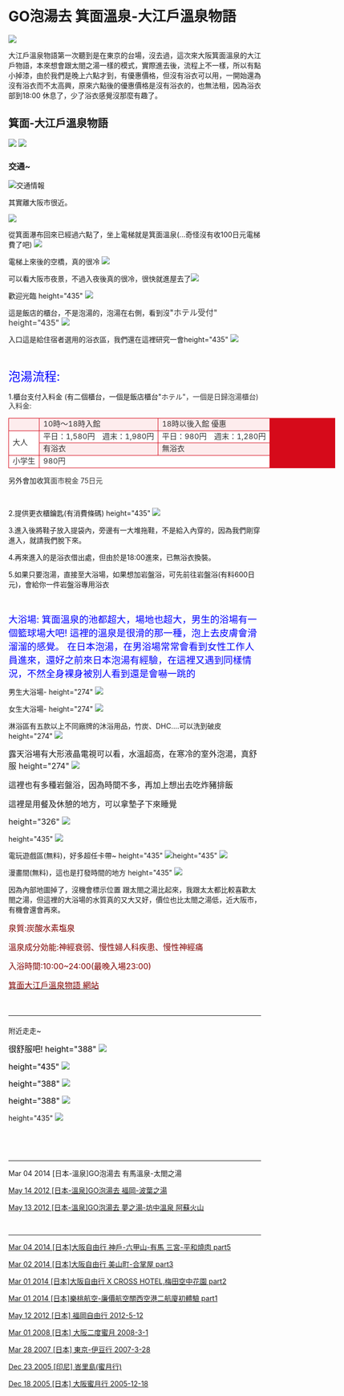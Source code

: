 # GO泡湯去 箕面溫泉-大江戶溫泉物語

![](https://lh5.googleusercontent.com/-YOmevEghHRI/Uxl171H-XHI/AAAAAAAASRo/2zCxu0PaLac/w1264-h844-no/2014-03-03+18.29.201037.jpg)

大江戶溫泉物語第一次聽到是在東京的台場，沒去過，這次來大阪箕面溫泉的大江戶物語，本來想會跟太閤之湯一樣的模式，實際進去後，流程上不一樣，所以有點小掉漆，由於我們是晚上六點才到，有優惠價格，但沒有浴衣可以用，一開始還為沒有浴衣而不太高興，原來六點後的優惠價格是沒有浴衣的，也無法租，因為浴衣部到18:00 休息了，少了浴衣感覺沒那麼有趣了。

## 箕面-大江戶溫泉物語

![](http://www.ooedoonsen.jp/common/images/xlogo.gif.pagespeed.ic.7KKXiS8iO9.png)
![](http://www.ooedoonsen.jp/minoh-spa/images/xminohsp_name.png.pagespeed.ic.hk2_D6Vem9.png)

### 交通~

![交通情報](https://i.imgur.com/nfcpDWZ.png)

其實離大阪市很近。

![](https://lh4.googleusercontent.com/-223333qDaRc/Uxl0zkgHIZI/AAAAAAAASRY/XYVpO6iCETQ/w547-h600-no/photo_2014-03-07+150407.jpg)

從箕面瀑布回來已經過六點了，坐上電梯就是箕面溫泉(...奇怪沒有收100日元電梯費了吧)
![](https://lh5.googleusercontent.com/-UPzGUKgJIuM/UxmASmo7UII/AAAAAAAASSU/JaYhZupEIcE/w1264-h844-no/2014-03-03+18.21.321019.jpg)

電梯上來後的空橋，真的很冷
![](https://lh5.googleusercontent.com/-2FjApAEMqgs/UxmAV9ZsibI/AAAAAAAASSk/4IZ2UjBUqCw/w1264-h844-no/2014-03-03+18.27.221027.jpg)

可以看大阪市夜景，不過入夜後真的很冷，很快就進屋去了![](https://lh5.googleusercontent.com/-RXwAiK4Ciok/UxmAU2oewPI/AAAAAAAASSc/d6sY6S8b90c/w1264-h844-no/2014-03-03+18.29.461041.jpg)

歡迎光臨
height="435" ![](https://lh3.googleusercontent.com/-VKKJFkHMWUA/UxmAH0AWorI/AAAAAAAASSM/u4Jw_Eofd8g/w1125-h844-no/2014-03-03+17.35.321797.jpg)

這是飯店的櫃台，不是泡湯的，泡湯在右側，看到沒<span style="font-size:16px">&quot;<span style="color:#333333; font-family:f+ud-筑紫明朝 d; font-size:16px; line-height:18px">ホテル受付&quot;
height="435" ![](https://lh3.googleusercontent.com/-VXZajogmAos/UxmADiYFHNI/AAAAAAAASSE/2qfOGmwGhAk/w1125-h844-no/2014-03-03+17.36.361801.jpg)

入口這是給住宿者選用的浴衣區，我們還在這裡研究一會height="435" ![](https://lh4.googleusercontent.com/xm-ilb_FQVd5qV9mvzmC6DqGlFDG3TWVR3t2EtbZp5OJ=w1125-h844-no)

&nbsp;

<span style="color:#0000ff; font-size:18pt">泡湯流程:

1.櫃台支付入料金 (有二個櫃台，一個是飯店櫃台&quot;<span style="color:#333333; font-family:f+ud-筑紫明朝 d; line-height:18px">ホテル&quot;，一個是日歸泡湯櫃台)
入料金:

<table border="0" cellpadding="9" cellspacing="0" class="w_max" style="background-color:#d60a1a; border-collapse:collapse; border-spacing:0px; color:#333333; font-family:f+ud-筑紫明朝 d; font-size:15px; line-height:18px; margin-bottom:10px; width:652px">
	<tbody>
		<tr class="v_color">
			<td style="background-color: #fdeced; color: #333333; border: 1px solid #d60a1a;">
			<p style="margin: 0px; padding: 0px; font-size: 17px;">&nbsp;
			</td>
			<td style="background-color: #fdeced; color: #333333; border: 1px solid #d60a1a;">10時～18時入館</td>
			<td style="background-color: #fdeced; color: #333333; border: 1px solid #d60a1a;">18時以後入館 優惠</td>
		</tr>
		<tr>
			<td rowspan="2" style="background-color: #ffffff; color: #333333; border: 1px solid #d60a1a;">大人</td>
			<td style="background-color: #ffffff; color: #333333; border: 1px solid #d60a1a;">平日：1,580円　週末：1,980円</td>
			<td style="background-color: #ffffff; color: #333333; border: 1px solid #d60a1a;">平日：980円　週末：1,280円</td>
		</tr>
		<tr class="v_color">
			<td style="background-color: #fdeced; color: #333333; border: 1px solid #d60a1a;">有浴衣</td>
			<td style="background-color: #fdeced; color: #333333; border: 1px solid #d60a1a;">無浴衣</td>
		</tr>
		<tr>
			<td style="background-color: #ffffff; color: #333333; border: 1px solid #d60a1a;">小学生</td>
			<td colspan="2" style="background-color: #ffffff; color: #333333; border: 1px solid #d60a1a;">980円</td>
		</tr>
	</tbody>
</table>

另外會加收<span style="color:#333333"><span style="line-height:18px">箕面市稅金 75日元

&nbsp;

2.提供更衣櫃鑰匙(有消費條碼)
height="435" ![](https://lh6.googleusercontent.com/-H3hglL7JTEc/UxmEAzBHquI/AAAAAAAASTE/-s9AT2MnUzA/w580-h435-no/2014-03-03+19.48.041833.jpg)

3.進入後將鞋子放入提袋內，旁邊有一大堆拖鞋，不是給入內穿的，因為我們剛穿進入，就請我們脫下來。

4.再來進入的是浴衣借出處，但由於是18:00進來，已無浴衣換裝。

5.如果只要泡湯，直接至大浴場，如果想加岩盤浴，可先前往岩盤浴(有料600日元)，會給你一件岩盤浴專用浴衣

&nbsp;

<span style="color:#0000ff; font-size:14pt">大浴場:
箕面溫泉的池都超大，場地也超大，男生的浴場有一個籃球場大吧!
這裡的溫泉是很滑的那一種，泡上去皮膚會滑溜溜的感覺。
在日本泡湯，在男浴場常常會看到女性工作人員進來，還好之前來日本泡湯有經驗，在這裡又遇到同樣情況，不然全身裸身被別人看到還是會嚇一跳的


男生大浴場-
height="274" ![](https://lh3.googleusercontent.com/-DHMM-FGyKPY/UxmER8PV0NI/AAAAAAAASTU/4_9dBcTvMtM/w636-h300-no/xonsen_slide09_1.jpg.pagespeed.ic.4uLeI0pxYq.jpg)

女生大浴場-
height="274" ![](https://lh4.googleusercontent.com/WIs9yH_2LPWfVIIAcYA8SlFrRKyYZfA_MXtvRAmBJEHJ=w636-h300-no)

淋浴區有五款以上不同廠牌的沐浴用品，竹炭、DHC....可以洗到破皮
height="274" ![](https://lh6.googleusercontent.com/-O_gtMlEM2n4/UxmE205U8JI/AAAAAAAAST0/QMJoRZ5WemU/w636-h300-no/xonsen_slide10_1.jpg.pagespeed.ic.853QhUsomm.jpg)

<span style="font-size:medium">露天浴場有大形液晶電視可以看，水溫超高，在寒冷的室外泡湯，真舒服
height="274" ![](https://lh5.googleusercontent.com/-kLWvipWZi14/UxmE2kIk4-I/AAAAAAAASTw/SZiCm6pLNWY/w636-h300-no/xonsen_slide04_6.jpg.pagespeed.ic.3KipaQaGBN.jpg)

<span style="font-size:medium">這裡也有多種岩盤浴，因為時間不多，再加上想出去吃炸豬排飯

<span style="font-size:medium">這裡是用餐及休憩的地方，可以拿墊子下來睡覺

<span style="font-size:medium">height="326" ![](https://lh5.googleusercontent.com/-81BOxyQwEqs/UxmHM5Fd6OI/AAAAAAAASUc/kUL80K8dVzA/w1500-h844-no/20140303+2032480052.jpg)

height="435" ![](https://lh4.googleusercontent.com/YEvHj0euE30nfBrJzHY9wFwqbGGk_8r4ApYdUSS97Z-Z=w1125-h844-no)

電玩遊戲區(無料)，好多超任卡帶~
height="435" ![](https://lh6.googleusercontent.com/-UewcupWpF8c/UxmIcKfWutI/AAAAAAAASU0/mljHigLbqcM/w1125-h844-no/2014-03-03+19.31.501811.jpg)height="435" ![](https://lh4.googleusercontent.com/-x5JeLT1gaE0/UxmIgq1wahI/AAAAAAAASVA/G-8YWAww-Ro/w1125-h844-no/2014-03-03+19.37.481817.jpg)

漫畫間(無料)，這也是打發時間的地方
height="435" ![](https://lh4.googleusercontent.com/-iSg6_S08GkY/UxmIhAMkKKI/AAAAAAAASVE/qHx_L-Q1SYM/w1125-h844-no/2014-03-03+19.33.141813.jpg)

因為內部地圖掉了，沒機會標示位置
跟太閤之湯比起來，我跟太太都比較喜歡太閤之湯，但這裡的大浴場的水質真的又大又好，價位也比太閤之湯低，近大阪市，有機會還會再來。

<span style="color:#800000; font-size:12pt">泉質:炭酸水素塩泉

<span style="color:#800000; font-size:12pt">溫泉成分効能:神經衰弱、慢性婦人科疾患、慢性神經痛

<span style="color:#800000; font-size:12pt">入浴時間:10:00~24:00(最晚入場23:00)

<a href="http://www.ooedoonsen.jp/minoh-spa/onsen/index.html" target="_blank"><span style="color:#800000; font-size:medium">箕面大江戶溫泉物語 網站</a>

&nbsp;

<hr 
<span style="color:#0000ff; font-size:14pt">附近走走~

<span style="color:#000000; font-size:12pt">很舒服吧!
height="388" ![](https://lh3.googleusercontent.com/-aSaIpnc8PdA/UxmObYgG35I/AAAAAAAASVc/-AZTJfZgTcQ/w1330-h888-no/2014-03-03+16.12.160805.jpg)

<span style="color:#000000; font-size:12pt">height="435" ![](https://lh3.googleusercontent.com/-9FJZh5JKPQk/UxmOc2itr2I/AAAAAAAASVo/oOD38rvpCZo/w1184-h888-no/2014-03-03+15.41.481609.jpg)

<span style="color:#000000; font-size:12pt">height="388" ![](https://lh4.googleusercontent.com/-46usEfyexsg/UxmOrWxv4pI/AAAAAAAASV4/wi0AqIcCycw/w1330-h888-no/2014-03-03+16.38.060881.jpg)

<span style="color:#000000; font-size:12pt">height="388" ![](https://lh6.googleusercontent.com/-eiB2ym8LRuo/UxmOqIWoAjI/AAAAAAAASVw/Xl07NLSXMqc/w1330-h888-no/2014-03-03+17.17.220925.jpg)

height="435" ![](https://lh6.googleusercontent.com/-0QnrbcqPjqU/UxmObz-a7gI/AAAAAAAASVg/aVZdnlIOUps/w1184-h888-no/2014-03-03+16.23.461705.jpg)

&nbsp;

&nbsp;

<hr 
<a href="http://nick6.pixnet.net/blog/post/174245478" target="_blank">Mar 04 2014&nbsp;[日本-溫泉]GO泡湯去 有馬溫泉-太閤之湯</a>

<a href="http://nick6.pixnet.net/blog/post/174302241" target="_blank">May 14 2012&nbsp;[日本-溫泉]GO泡湯去 福岡-波葉之湯</a>

<a href="http://nick6.pixnet.net/blog/post/174273282" target="_blank">May 13 2012&nbsp;[日本-溫泉]GO泡湯去 夢之湯-坊中溫泉 阿蘇火山</a>

&nbsp;&nbsp;

<hr 
<span style="font-size:10pt"><a href="http://nick6.pixnet.net/blog/post/174351411" target="_blank">Mar 04 2014&nbsp;[日本]大阪自由行 神戶-六甲山-有馬 三宮-平和燒肉 part5</a>

<a href="http://nick6.pixnet.net/blog/post/174351261" target="_blank">Mar 02 2014&nbsp;[日本]大阪自由行 美山町-合掌屋 part3</a>

<a href="http://nick6.pixnet.net/blog/post/174227328" target="_blank">Mar 01 2014&nbsp;[日本]大阪自由行 X CROSS HOTEL,梅田空中花園 part2</a>

<a href="http://nick6.pixnet.net/blog/post/174225201" target="_blank">Mar 01 2014&nbsp;[日本]樂桃航空-廉價航空關西空港二航廈初體驗 part1</a>&nbsp;

<a href="http://nick6.pixnet.net/blog/post/173047005" target="_blank">May 12 2012&nbsp;[日本] 福岡自由行 2012-5-12</a>

<a href="http://nick6.pixnet.net/blog/post/62088235" target="_blank">Mar 01 2008&nbsp;[日本] 大阪二度蜜月 2008-3-1</a>

<a href="http://nick6.pixnet.net/blog/post/62088229" target="_blank">Mar 28 2007&nbsp;[日本] 東京-伊豆行 2007-3-28</a>

<a href="http://nick6.pixnet.net/blog/post/62088181" target="_blank">Dec 23 2005&nbsp;[印尼] 峇里島(蜜月行)</a>

<a href="http://nick6.pixnet.net/blog/post/62088171" target="_blank">Dec 18 2005&nbsp;[日本] 大阪蜜月行 2005-12-18</a>

&nbsp;

&nbsp;
